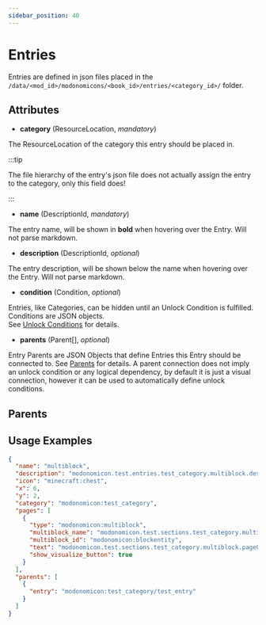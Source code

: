 ```yaml
---
sidebar_position: 40
---
```


# Entries

Entries are defined in json files placed in the `/data/<mod_id>/modonomicons/<book_id>/entries/<category_id>/` folder. 

## Attributes

* **category** (ResourceLocation, _mandatory_)

The ResourceLocation of the category this entry should be placed in. 

:::tip

The file hierarchy of the entry's json file does not actually assign the entry to the category, only this field does!

::: 

* **name** (DescriptionId, _mandatory_)

The entry name, will be shown in **bold** when hovering over the Entry. Will not parse markdown.

* **description** (DescriptionId, _optional_)

The entry description, will be shown below the name when hovering over the Entry. Will not parse markdown.

* **condition** (Condition, _optional_)

Entries, like Categories, can be hidden until an Unlock Condition is fulfilled. Conditions are JSON objects.  
See [Unlock Conditions](../unlock-conditions/unlock-conditions) for details.

* **parents** (Parent[], _optional_)

Entry Parents are JSON Objects that define Entries this Entry should be connected to. See [Parents](#parents) for details.
A parent connection does not imply an unlock condition or any logical dependency, by default it is just a visual connection, however it can be used to automatically define unlock conditions.

<!-- TODO: link to the book setting that creates read connections -->

## Parents 

<!-- TODO Parents -->

## Usage Examples

```json 
{
  "name": "multiblock",
  "description": "modonomicon.test.entries.test_category.multiblock.description",
  "icon": "minecraft:chest",
  "x": 6,
  "y": 2,
  "category": "modonomicon:test_category",
  "pages": [
    {
      "type": "modonomicon:multiblock",
      "multiblock_name": "modonomicon.test.sections.test_category.multiblock.page0.multiblock_name",
      "multiblock_id": "modonomicon:blockentity",
      "text": "modonomicon.test.sections.test_category.multiblock.page0.text",
      "show_visualize_button": true
    }
  ],
  "parents": [
    {
      "entry": "modonomicon:test_category/test_entry"
    }
  ]
}
```